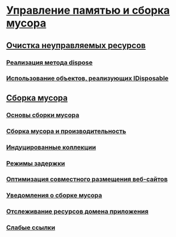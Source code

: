 # [Управление памятью и сборка мусора](memory-management-and-gc.md)
## [Очистка неуправляемых ресурсов](unmanaged.md)
### [Реализация метода dispose](implementing-dispose.md)
### [Использование объектов, реализующих IDisposable](using-objects.md)
## [Сборка мусора](index.md)
### [Основы сборки мусора](fundamentals.md)
### [Сборка мусора и производительность](performance.md)
### [Индуцированные коллекции](induced.md)
### [Режимы задержки](latency.md)
### [Оптимизация совместного размещения веб-сайтов](optimization-for-shared-web-hosting.md)
### [Уведомления о сборке мусора](notifications.md)
### [Отслеживание ресурсов домена приложения](app-domain-resource-monitoring.md)
### [Слабые ссылки](weak-references.md)
